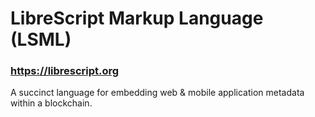 # LibreScript Markup Language (LSML)

### https://librescript.org

A succinct language for embedding web & mobile application metadata within a blockchain.
